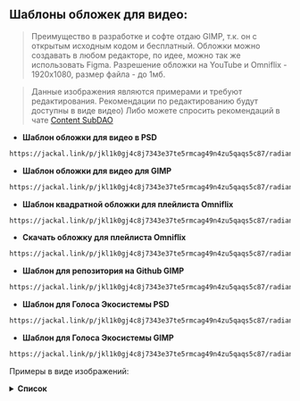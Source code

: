 ## Шаблоны обложек для видео:

> Преимущество в разработке и софте отдаю GIMP, т.к. он с открытым исходным кодом и бесплатный. Обложки можно создавать в любом редакторе, по идее, можно так же использовать Figma. Разрешение обложки на YouTube и Omniflix - 1920х1080, размер файла - до 1мб. 

> Данные изображения являются примерами и требуют редактирования. Рекомендации по редактированию будут доступны в виде видео) Либо можете спросить рекомендаций в чате [Content SubDAO](https://t.me/+yC2Ju8HFPqMxNzEy)

- **Шаблон обложки для видео в PSD** <br/>
```md 
https://jackal.link/p/jkl1k0gj4c8j7343e37te5rmcag49n4zu5qaqs5c87/radiant/PSD TEMPLATE VIDEO.psd
```
- **Шаблон обложки для видео для GIMP** <br/>
```md 
https://jackal.link/p/jkl1k0gj4c8j7343e37te5rmcag49n4zu5qaqs5c87/radiant/GIMP TEMPLATE VIDEO.xcf`
```
- **Шаблон квадратной обложки для плейлиста Omniflix** <br/>
```md 
https://jackal.link/p/jkl1k0gj4c8j7343e37te5rmcag49n4zu5qaqs5c87/radiant/GIMP FLIX PLAYLIST TEMPLATE 1000x1000.xcf
```
- **Скачать обложку для плейлиста Omniflix** <br/>
```md
https://jackal.link/p/jkl1k0gj4c8j7343e37te5rmcag49n4zu5qaqs5c87/radiant/squaretemplateGIMP.png
```
- **Шаблон для репозитория на Github GIMP** <br/>
```md 
https://jackal.link/p/jkl1k0gj4c8j7343e37te5rmcag49n4zu5qaqs5c87/radiant/GIMP TEMPLATE GITHUB HEADER.xcf
```
- **Шаблон для Голоса Экосистемы PSD** <br/>
```md 
https://jackal.link/p/jkl1k0gj4c8j7343e37te5rmcag49n4zu5qaqs5c87/radiant/PSD TEMPLATE COSMOS VOICE.psd
```
- **Шаблон для Голоса Экосистемы GIMP** <br/>
```md 
https://jackal.link/p/jkl1k0gj4c8j7343e37te5rmcag49n4zu5qaqs5c87/radiant/GIMP TEMPLATE COSMOS VOICE.xcf
```
Примеры в виде изображений:

**<details><summary>Список</summary>**

![template](https://github.com/Validator-POSTHUMAN/Content-SubDAO/assets/92199696/e52ef082-4685-4c5d-9240-839eeffb6430)
![template 2 ](https://github.com/Validator-POSTHUMAN/Content-SubDAO/assets/92199696/94dda8e0-1a56-472d-9f09-150e5fbf0d3d)
![squaretemplateGIMP](https://github.com/Validator-POSTHUMAN/Content-SubDAO/assets/92199696/63acd4c6-d4a5-499f-87b1-28f0b34e3c77)
![posthuman subdao](https://github.com/Validator-POSTHUMAN/Content-SubDAO/assets/92199696/fd2afd03-f294-44fe-ad2a-0615d211a921)
![Cosmos Ecosystem Voice](https://github.com/Validator-POSTHUMAN/Content-SubDAO/assets/92199696/b1c36e6d-5187-417a-a518-b99a70d5f6ba)
![contentsubdaovideo](https://github.com/Validator-POSTHUMAN/Content-SubDAO/assets/92199696/6b2a4cf9-28ff-4fbd-94bb-b9ecf338b1f3)
</details>
